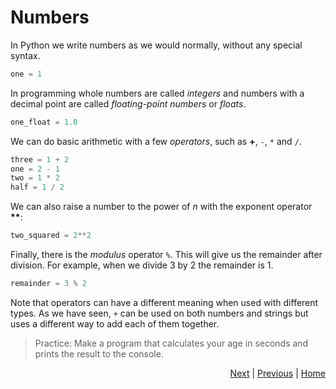 # Numbers

In Python we write numbers as we would normally, without any special syntax.

```python
one = 1
```

In programming whole numbers are called _integers_ and numbers with a decimal point are called _floating-point numbers_ or _floats_.

```python
one_float = 1.0
```

We can do basic arithmetic with a few _operators_, such as __+__, `-`, `*` and `/`.

```python
three = 1 + 2
one = 2 - 1
two = 1 * 2
half = 1 / 2
```

We can also raise a number to the power of _n_ with the exponent operator __**__:
```python
two_squared = 2**2
```

Finally, there is the _modulus_ operator `%`. This will give us the remainder after division. For example, when we divide 3 by 2 the remainder is 1.
```python
remainder = 3 % 2
```

Note that operators can have a different meaning when used with different types.
As we have seen, `+` can be used on both numbers and strings but uses a different way to add each of them together.

> Practice: Make a program that calculates your age in seconds and prints the result to the console.

<!-- ```python
age = 29
age_in_seconds = age * 365 * 24 * 60 * 60
``` -->
<div style="text-align: right">
<a href="booleans.html">Next</a> | 
<a href="strings-2.html">Previous</a> | 
<a href="index.html">Home</a>
</div>